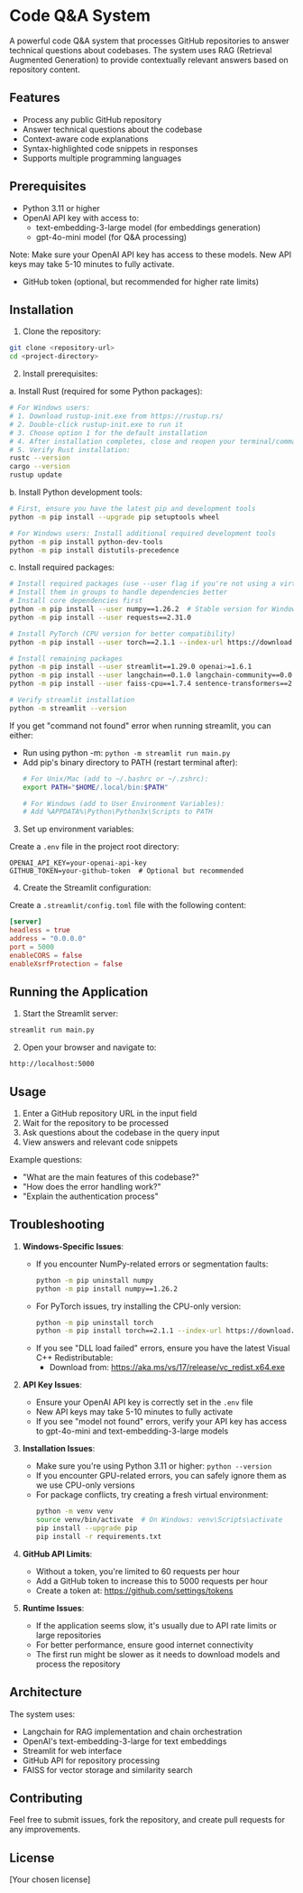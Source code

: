 # Code Q&A System

A powerful code Q&A system that processes GitHub repositories to answer technical questions about codebases. The system uses RAG (Retrieval Augmented Generation) to provide contextually relevant answers based on repository content.

## Features

- Process any public GitHub repository
- Answer technical questions about the codebase
- Context-aware code explanations
- Syntax-highlighted code snippets in responses
- Supports multiple programming languages

## Prerequisites

- Python 3.11 or higher
- OpenAI API key with access to:
  - text-embedding-3-large model (for embeddings generation)
  - gpt-4o-mini model (for Q&A processing)
  
Note: Make sure your OpenAI API key has access to these models. New API keys may take 5-10 minutes to fully activate.
- GitHub token (optional, but recommended for higher rate limits)

## Installation

1. Clone the repository:
```bash
git clone <repository-url>
cd <project-directory>
```

2. Install prerequisites:

a. Install Rust (required for some Python packages):
```bash
# For Windows users:
# 1. Download rustup-init.exe from https://rustup.rs/
# 2. Double-click rustup-init.exe to run it
# 3. Choose option 1 for the default installation
# 4. After installation completes, close and reopen your terminal/command prompt
# 5. Verify Rust installation:
rustc --version
cargo --version
rustup update
```

b. Install Python development tools:
```bash
# First, ensure you have the latest pip and development tools
python -m pip install --upgrade pip setuptools wheel

# For Windows users: Install additional required development tools
python -m pip install python-dev-tools
python -m pip install distutils-precedence
```

c. Install required packages:
```bash
# Install required packages (use --user flag if you're not using a virtual environment)
# Install them in groups to handle dependencies better
# Install core dependencies first
python -m pip install --user numpy==1.26.2  # Stable version for Windows
python -m pip install --user requests==2.31.0

# Install PyTorch (CPU version for better compatibility)
python -m pip install --user torch==2.1.1 --index-url https://download.pytorch.org/whl/cpu

# Install remaining packages
python -m pip install --user streamlit==1.29.0 openai>=1.6.1
python -m pip install --user langchain==0.1.0 langchain-community==0.0.10 langchain-openai==0.0.2
python -m pip install --user faiss-cpu==1.7.4 sentence-transformers==2.2.2 transformers==4.35.2

# Verify streamlit installation
python -m streamlit --version
```

If you get "command not found" error when running streamlit, you can either:
- Run using python -m: `python -m streamlit run main.py`
- Add pip's binary directory to PATH (restart terminal after):
  ```bash
  # For Unix/Mac (add to ~/.bashrc or ~/.zshrc):
  export PATH="$HOME/.local/bin:$PATH"
  
  # For Windows (add to User Environment Variables):
  # Add %APPDATA%\Python\Python3x\Scripts to PATH
  ```

3. Set up environment variables:

Create a `.env` file in the project root directory:
```env
OPENAI_API_KEY=your-openai-api-key
GITHUB_TOKEN=your-github-token  # Optional but recommended
```

4. Create the Streamlit configuration:

Create a `.streamlit/config.toml` file with the following content:
```toml
[server]
headless = true
address = "0.0.0.0"
port = 5000
enableCORS = false
enableXsrfProtection = false
```

## Running the Application

1. Start the Streamlit server:
```bash
streamlit run main.py
```

2. Open your browser and navigate to:
```
http://localhost:5000
```

## Usage

1. Enter a GitHub repository URL in the input field
2. Wait for the repository to be processed
3. Ask questions about the codebase in the query input
4. View answers and relevant code snippets

Example questions:
- "What are the main features of this codebase?"
- "How does the error handling work?"
- "Explain the authentication process"

## Troubleshooting

1. **Windows-Specific Issues**:
   - If you encounter NumPy-related errors or segmentation faults:
     ```bash
     python -m pip uninstall numpy
     python -m pip install numpy==1.26.2
     ```
   - For PyTorch issues, try installing the CPU-only version:
     ```bash
     python -m pip uninstall torch
     python -m pip install torch==2.1.1 --index-url https://download.pytorch.org/whl/cpu
     ```
   - If you see "DLL load failed" errors, ensure you have the latest Visual C++ Redistributable:
     - Download from: https://aka.ms/vs/17/release/vc_redist.x64.exe

2. **API Key Issues**:
   - Ensure your OpenAI API key is correctly set in the `.env` file
   - New API keys may take 5-10 minutes to fully activate
   - If you see "model not found" errors, verify your API key has access to gpt-4o-mini and text-embedding-3-large models

2. **Installation Issues**:
   - Make sure you're using Python 3.11 or higher: `python --version`
   - If you encounter GPU-related errors, you can safely ignore them as we use CPU-only versions
   - For package conflicts, try creating a fresh virtual environment:
     ```bash
     python -m venv venv
     source venv/bin/activate  # On Windows: venv\Scripts\activate
     pip install --upgrade pip
     pip install -r requirements.txt
     ```

3. **GitHub API Limits**:
   - Without a token, you're limited to 60 requests per hour
   - Add a GitHub token to increase this to 5000 requests per hour
   - Create a token at: https://github.com/settings/tokens

4. **Runtime Issues**:
   - If the application seems slow, it's usually due to API rate limits or large repositories
   - For better performance, ensure good internet connectivity
   - The first run might be slower as it needs to download models and process the repository

## Architecture

The system uses:
- Langchain for RAG implementation and chain orchestration
- OpenAI's text-embedding-3-large for text embeddings
- Streamlit for web interface
- GitHub API for repository processing
- FAISS for vector storage and similarity search

## Contributing

Feel free to submit issues, fork the repository, and create pull requests for any improvements.

## License

[Your chosen license]
